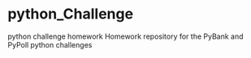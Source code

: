 # python_Challenge
python challenge homework
Homework repository for the PyBank and PyPoll python challenges
